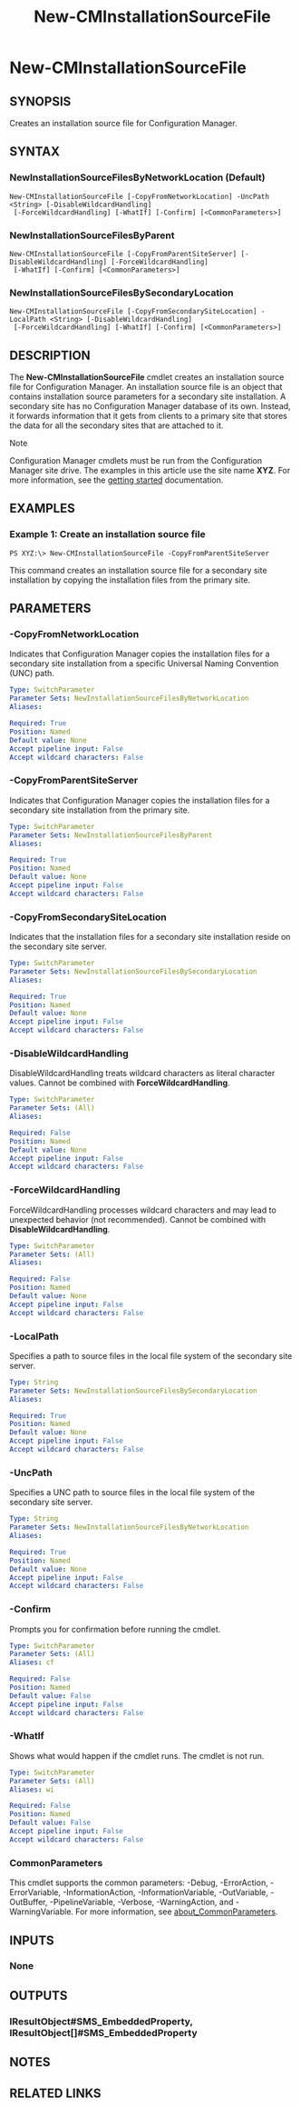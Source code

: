 ﻿---
description: Creates an installation source file for Configuration Manager.
external help file: AdminUI.PS.dll-Help.xml
Module Name: ConfigurationManager
ms.date: 05/07/2019
schema: 2.0.0
title: New-CMInstallationSourceFile
---

# New-CMInstallationSourceFile

## SYNOPSIS
Creates an installation source file for Configuration Manager.

## SYNTAX

### NewInstallationSourceFilesByNetworkLocation (Default)
```
New-CMInstallationSourceFile [-CopyFromNetworkLocation] -UncPath <String> [-DisableWildcardHandling]
 [-ForceWildcardHandling] [-WhatIf] [-Confirm] [<CommonParameters>]
```

### NewInstallationSourceFilesByParent
```
New-CMInstallationSourceFile [-CopyFromParentSiteServer] [-DisableWildcardHandling] [-ForceWildcardHandling]
 [-WhatIf] [-Confirm] [<CommonParameters>]
```

### NewInstallationSourceFilesBySecondaryLocation
```
New-CMInstallationSourceFile [-CopyFromSecondarySiteLocation] -LocalPath <String> [-DisableWildcardHandling]
 [-ForceWildcardHandling] [-WhatIf] [-Confirm] [<CommonParameters>]
```

## DESCRIPTION
The **New-CMInstallationSourceFile** cmdlet creates an installation source file for Configuration Manager.
An installation source file is an object that contains installation source parameters for a secondary site installation.
A secondary site has no Configuration Manager database of its own.
Instead, it forwards information that it gets from clients to a primary site that stores the data for all the secondary sites that are attached to it.

> [!NOTE]
> Configuration Manager cmdlets must be run from the Configuration Manager site drive.
> The examples in this article use the site name **XYZ**. For more information, see the
> [getting started](/powershell/sccm/overview) documentation.

## EXAMPLES

### Example 1: Create an installation source file
```
PS XYZ:\> New-CMInstallationSourceFile -CopyFromParentSiteServer
```

This command creates an installation source file for a secondary site installation by copying the installation files from the primary site.

## PARAMETERS

### -CopyFromNetworkLocation
Indicates that Configuration Manager copies the installation files for a secondary site installation from a specific Universal Naming Convention (UNC) path.

```yaml
Type: SwitchParameter
Parameter Sets: NewInstallationSourceFilesByNetworkLocation
Aliases:

Required: True
Position: Named
Default value: None
Accept pipeline input: False
Accept wildcard characters: False
```

### -CopyFromParentSiteServer
Indicates that Configuration Manager copies the installation files for a secondary site installation from the primary site.

```yaml
Type: SwitchParameter
Parameter Sets: NewInstallationSourceFilesByParent
Aliases:

Required: True
Position: Named
Default value: None
Accept pipeline input: False
Accept wildcard characters: False
```

### -CopyFromSecondarySiteLocation
Indicates that the installation files for a secondary site installation reside on the secondary site server.

```yaml
Type: SwitchParameter
Parameter Sets: NewInstallationSourceFilesBySecondaryLocation
Aliases:

Required: True
Position: Named
Default value: None
Accept pipeline input: False
Accept wildcard characters: False
```

### -DisableWildcardHandling
DisableWildcardHandling treats wildcard characters as literal character values. Cannot be combined with **ForceWildcardHandling**.

```yaml
Type: SwitchParameter
Parameter Sets: (All)
Aliases:

Required: False
Position: Named
Default value: None
Accept pipeline input: False
Accept wildcard characters: False
```

### -ForceWildcardHandling
ForceWildcardHandling processes wildcard characters and may lead to unexpected behavior (not recommended). Cannot be combined with **DisableWildcardHandling**.

```yaml
Type: SwitchParameter
Parameter Sets: (All)
Aliases:

Required: False
Position: Named
Default value: None
Accept pipeline input: False
Accept wildcard characters: False
```

### -LocalPath
Specifies a path to source files in the local file system of the secondary site server.

```yaml
Type: String
Parameter Sets: NewInstallationSourceFilesBySecondaryLocation
Aliases:

Required: True
Position: Named
Default value: None
Accept pipeline input: False
Accept wildcard characters: False
```

### -UncPath
Specifies a UNC path to source files in the local file system of the secondary site server.

```yaml
Type: String
Parameter Sets: NewInstallationSourceFilesByNetworkLocation
Aliases:

Required: True
Position: Named
Default value: None
Accept pipeline input: False
Accept wildcard characters: False
```

### -Confirm
Prompts you for confirmation before running the cmdlet.

```yaml
Type: SwitchParameter
Parameter Sets: (All)
Aliases: cf

Required: False
Position: Named
Default value: False
Accept pipeline input: False
Accept wildcard characters: False
```

### -WhatIf
Shows what would happen if the cmdlet runs.
The cmdlet is not run.

```yaml
Type: SwitchParameter
Parameter Sets: (All)
Aliases: wi

Required: False
Position: Named
Default value: False
Accept pipeline input: False
Accept wildcard characters: False
```

### CommonParameters
This cmdlet supports the common parameters: -Debug, -ErrorAction, -ErrorVariable, -InformationAction, -InformationVariable, -OutVariable, -OutBuffer, -PipelineVariable, -Verbose, -WarningAction, and -WarningVariable. For more information, see [about_CommonParameters](http://go.microsoft.com/fwlink/?LinkID=113216).

## INPUTS

### None

## OUTPUTS

### IResultObject#SMS_EmbeddedProperty, IResultObject[]#SMS_EmbeddedProperty

## NOTES

## RELATED LINKS
